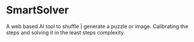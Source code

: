 # SmartSolver
A web based AI tool to shuffle | generate a puzzle or image. Calibrating the steps and solving it in the least steps complexity.
